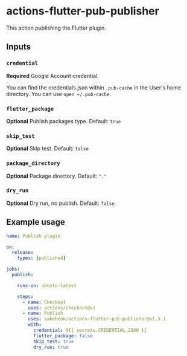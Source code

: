 # actions-flutter-pub-publisher

This action publishing the Flutter plugin.

## Inputs

### `credential`

**Required** Google Account credential.

You can find the credentials.json within `.pub-cache` in the User's home directory.
You can use `open ~/.pub-cache`.

### `flutter_package`

**Optional** Publish packages type. Default: `true`

### `skip_test`

**Optional** Skip test. Default: `false`

### `package_directory`

**Optional** Package directory. Default: `"."`

### `dry_run`

**Optional** Dry run, no publish. Default: `false`

## Example usage

```yaml
name: Publish plugin

on:
  release:
    types: [published]

jobs:
  publish:

    runs-on: ubuntu-latest

    steps:
      - name: Checkout
        uses: actions/checkout@v1
      - name: Publish
        uses: sakebook/actions-flutter-pub-publisher@v1.3.1
        with:
          credential: ${{ secrets.CREDENTIAL_JSON }}
          flutter_package: false
          skip_test: true
          dry_run: true
```
